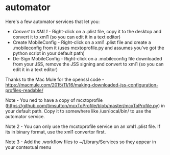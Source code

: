# automator

Here's a few automator services that let you:

- *Convert to XML1* - Right-click on a .plist file, copy it to the desktop and convert it to xml1 (so you can edit it in a text editor)
- Create MobileConfig - Right-click on a xml1 .plist file and create a .mobileconfig from it (uses mcxtoprofile.py and assumes you've got the python script in your default path)
- De-Sign MobileConfig - Right-click on a .mobileconfig file downloaded from your JSS, remove the JSS signing and convert to xml1 (so you can edit it in a text editor)

Thanks to the Mac Mule for the openssl code - https://macmule.com/2015/11/16/making-downloaded-jss-configuration-profiles-readable/

Note - You ned to have a copy of mcxtoprofile (https://github.com/timsutton/mcxToProfile/blob/master/mcxToProfile.py) in your default path.  Copy it to somewhere like /usr/local/bin/ to use the automator service.

Note 2 - You can only use the mcxtoprofile service on an xml1 .plist file.  If its in binary format, use the xml1 convertor first.

Note 3 - Add the .workflow files to ~/Library/Services so they appear in your contextual menu
